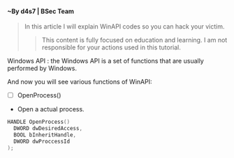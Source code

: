 #### ~By d4s7 | BSec Team


> In this article I will explain WinAPI codes so you can hack your victim.
>> This content is fully focused on education and learning. I am not responsible for your actions used in this tutorial.

Windows API
: the Windows API is a set of functions that are usually performed by Windows.

And now you will see various functions of WinAPI:

- [ ] OpenProcess()
- Open a actual process.
```cpp
HANDLE OpenProcess()
  DWORD dwDesiredAccess,
  BOOL bInheritHandle,
  DWORD dwProccessId
);
```


